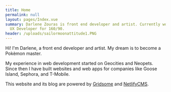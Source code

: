 ```yaml
---
title: Home
permalink: null
layout: pages/Index.vue
summary: Darlene Zouras is front end developer and artist. Currently working as
  UX Developer for 160/90.
header: /uploads/sailormoonattitude1.PNG
---
```

Hi! I'm Darlene, a front end developer and artist. My dream is to become a Pokèmon master.

My experience in web development started on Geocities and Neopets. Since then I have built websites and web apps for companies like Goose Island, Sephora, and T-Mobile.

This website and its blog are powered by [Gridsome](https://gridsome.org) and [NetlifyCMS](https://www.netlifycms.org).
